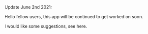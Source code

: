 Update June 2nd 2021:

Hello fellow users, this app will be continued to get worked on soon.

I would like some suggestions, see here.
